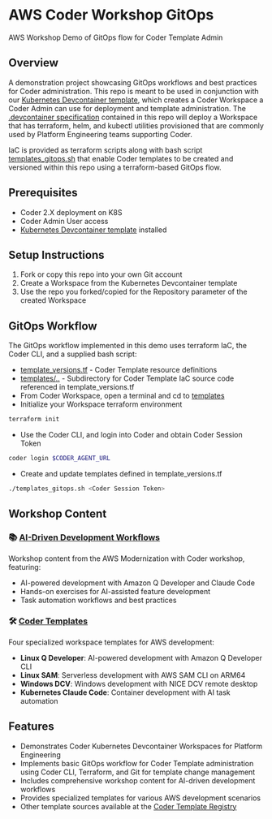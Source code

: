 # AWS Coder Workshop GitOps

AWS Workshop Demo of GitOps flow for Coder Template Admin

## Overview
A demonstration project showcasing GitOps workflows and best practices for Coder administration. This repo is meant to be used in conjunction with our [Kubernetes Devcontainer template](https://registry.coder.com/templates/kubernetes-devcontainer), which creates a Coder Workspace a Coder Admin can use for deployment and template administration.  The [.devcontainer specification](./.devcontainer/) contained in this repo will deploy a Workspace that has terraform, helm, and kubectl utilities provisioned that are commonly used by Platform Engineering teams supporting Coder. 

IaC is provided as terraform scripts along with bash script [templates_gitops.sh](./templates/templates_gitops.sh) that enable Coder templates to be created and versioned within this repo using a terraform-based GitOps flow.

## Prerequisites
- Coder 2.X deployment on K8S
- Coder Admin User access
- [Kubernetes Devcontainer template](https://registry.coder.com/templates/kubernetes-devcontainer) installed

## Setup Instructions
1. Fork or copy this repo into your own Git account
2. Create a Workspace from the Kubernetes Devcontainer template
3. Use the repo you forked/copied for the Repository parameter of the created Workspace

## GitOps Workflow
The GitOps workflow implemented in this demo uses terraform IaC, the Coder CLI, and a supplied bash script:
- [template_versions.tf](./templates/template_versions.tf) - Coder Template resource definitions
- [templates/..](./templates/) - Subdirectory for Coder Template IaC source code referenced in template_versions.tf
- From Coder Workspace, open a terminal and cd to [templates](./templates/)
- Initialize your Workspace terraform environment
```bash
terraform init
``` 
- Use the Coder CLI, and login into Coder and obtain Coder Session Token
```bash
coder login $CODER_AGENT_URL
```
- Create and update templates defined in template_versions.tf 
```bash
./templates_gitops.sh <Coder Session Token>
```

## Workshop Content

### 📚 [AI-Driven Development Workflows](workshop/README.md)
Workshop content from the AWS Modernization with Coder workshop, featuring:
- AI-powered development with Amazon Q Developer and Claude Code
- Hands-on exercises for AI-assisted feature development
- Task automation workflows and best practices

### 🛠️ [Coder Templates](templates/README.md)
Four specialized workspace templates for AWS development:
- **Linux Q Developer**: AI-powered development with Amazon Q Developer CLI
- **Linux SAM**: Serverless development with AWS SAM CLI on ARM64
- **Windows DCV**: Windows development with NICE DCV remote desktop
- **Kubernetes Claude Code**: Container development with AI task automation

## Features
- Demonstrates Coder Kubernetes Devcontainer Workspaces for Platform Engineering
- Implements basic GitOps workflow for Coder Template administration using Coder CLI, Terraform, and Git for template change management
- Includes comprehensive workshop content for AI-driven development workflows
- Provides specialized templates for various AWS development scenarios
- Other template sources available at the [Coder Template Registry](https://registry.coder.com/templates)

